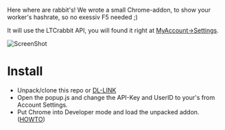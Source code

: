 Here where are rabbit's! We wrote a small Chrome-addon, to show your worker's hashrate, so no exessiv F5 needed ;)

It will use the LTCrabbit API, you will found it right at [MyAccount->Settings](https://www.ltcrabbit.com/index.php?page=account&action=edit).

![ScreenShot](https://github.com/StrohhutMicha/ltcrabbit-status-chrome-addon/blob/master/screenshot.png)

Install
==========

 - Unpack/clone this repo or [DL-LINK](https://github.com/StrohhutMicha/ltcrabbit-status-chrome-addon/archive/master.zip)
 - Open the popup.js and change the API-Key and UserID to your's from Account Settings.
 - Put Chrome into Developer mode and load the unpacked addon. ([HOWTO](http://developer.chrome.com/extensions/getstarted.html#unpacked)) 